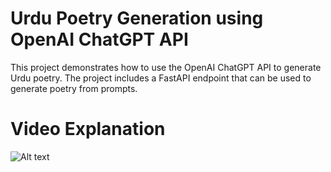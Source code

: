 # Urdu Poetry Generation using OpenAI ChatGPT API
This project demonstrates how to use the OpenAI ChatGPT API to generate Urdu poetry. The project includes a FastAPI endpoint that can be used to generate poetry from prompts.


# Video Explanation
![Alt text]([media/0302.mp4](https://youtu.be/JIn7dYxQ3Ps) "Video Title")


